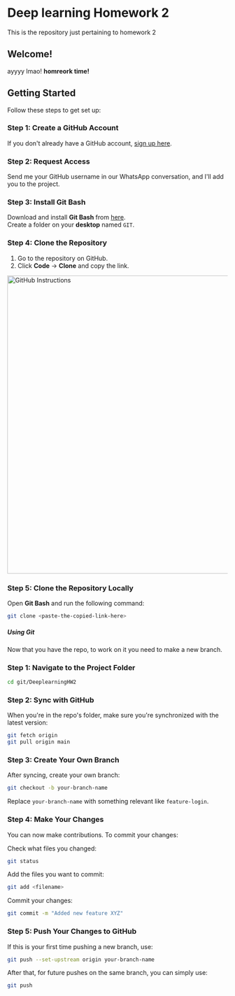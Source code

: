 # Deep learning Homework 2

This is the repository just pertaining to homework 2

## Welcome!

ayyyy lmao!  **homreork time!** 

## Getting Started

Follow these steps to get set up:

### Step 1: Create a GitHub Account  
If you don't already have a GitHub account, [sign up here](https://github.com/).

### Step 2: Request Access  
Send me your GitHub username in our WhatsApp conversation, and I'll add you to the project.

### Step 3: Install Git Bash  
Download and install **Git Bash** from [here](https://git-scm.com/downloads).  
Create a folder on your **desktop** named `GIT`.

### Step 4: Clone the Repository  
1. Go to the repository on GitHub.  
2. Click **Code** → **Clone** and copy the link.

<img width="682" alt="GitHub Instructions" src="https://github.com/user-attachments/assets/225feafe-9f64-4a2e-b848-5e61c4508932" />

### Step 5: Clone the Repository Locally  
Open **Git Bash** and run the following command:

```sh
git clone <paste-the-copied-link-here>
```
##### Using Git

Now that you have the repo, to work on it you need to make a new branch.

### Step 1: Navigate to the Project Folder
```sh
cd git/DeeplearningHW2
```

### Step 2: Sync with GitHub

When you're in the repo's folder, make sure you're synchronized with the latest version:

```sh
git fetch origin
git pull origin main
```

### Step 3: Create Your Own Branch

After syncing, create your own branch:

```sh
git checkout -b your-branch-name
```

Replace `your-branch-name` with something relevant like `feature-login`.

### Step 4: Make Your Changes

You can now make contributions. To commit your changes:

Check what files you changed:
```sh
git status
```

Add the files you want to commit:
```sh
git add <filename>
```

Commit your changes:
```sh
git commit -m "Added new feature XYZ"
```

### Step 5: Push Your Changes to GitHub

If this is your first time pushing a new branch, use:
```sh
git push --set-upstream origin your-branch-name
```

After that, for future pushes on the same branch, you can simply use:
```sh
git push
```

 

